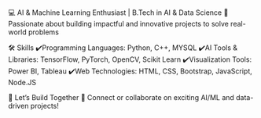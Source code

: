 💻 AI & Machine Learning Enthusiast | B.Tech in AI & Data Science
🚀 Passionate about building impactful and innovative projects to solve real-world problems

🛠️ Skills
✔️Programming Languages: Python, C++, MYSQL
✔️AI Tools & Libraries: TensorFlow, PyTorch, OpenCV, Scikit Learn
✔️Visualization Tools: Power BI, Tableau
✔️Web Technologies: HTML, CSS, Bootstrap, JavaScript, Node.JS

🌟 Let’s Build Together
💬 Connect or collaborate on exciting AI/ML and data-driven projects!



